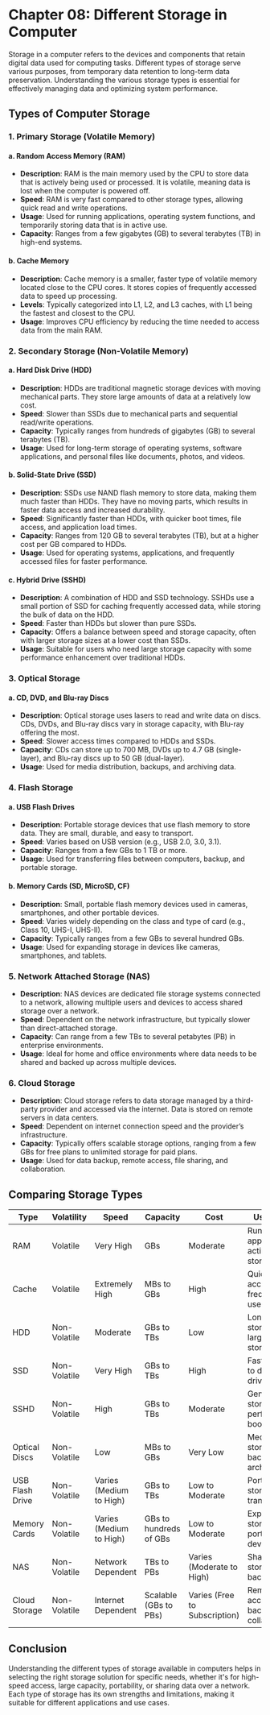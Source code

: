 # Chapter 08: Different Storage in Computer

Storage in a computer refers to the devices and components that retain digital data used for computing tasks. Different types of storage serve various purposes, from temporary data retention to long-term data preservation. Understanding the various storage types is essential for effectively managing data and optimizing system performance.

## Types of Computer Storage

### 1. **Primary Storage (Volatile Memory)**

#### a. **Random Access Memory (RAM)**

- **Description**: RAM is the main memory used by the CPU to store data that is actively being used or processed. It is volatile, meaning data is lost when the computer is powered off.
- **Speed**: RAM is very fast compared to other storage types, allowing quick read and write operations.
- **Usage**: Used for running applications, operating system functions, and temporarily storing data that is in active use.
- **Capacity**: Ranges from a few gigabytes (GB) to several terabytes (TB) in high-end systems.

#### b. **Cache Memory**

- **Description**: Cache memory is a smaller, faster type of volatile memory located close to the CPU cores. It stores copies of frequently accessed data to speed up processing.
- **Levels**: Typically categorized into L1, L2, and L3 caches, with L1 being the fastest and closest to the CPU.
- **Usage**: Improves CPU efficiency by reducing the time needed to access data from the main RAM.

### 2. **Secondary Storage (Non-Volatile Memory)**

#### a. **Hard Disk Drive (HDD)**

- **Description**: HDDs are traditional magnetic storage devices with moving mechanical parts. They store large amounts of data at a relatively low cost.
- **Speed**: Slower than SSDs due to mechanical parts and sequential read/write operations.
- **Capacity**: Typically ranges from hundreds of gigabytes (GB) to several terabytes (TB).
- **Usage**: Used for long-term storage of operating systems, software applications, and personal files like documents, photos, and videos.

#### b. **Solid-State Drive (SSD)**

- **Description**: SSDs use NAND flash memory to store data, making them much faster than HDDs. They have no moving parts, which results in faster data access and increased durability.
- **Speed**: Significantly faster than HDDs, with quicker boot times, file access, and application load times.
- **Capacity**: Ranges from 120 GB to several terabytes (TB), but at a higher cost per GB compared to HDDs.
- **Usage**: Used for operating systems, applications, and frequently accessed files for faster performance.

#### c. **Hybrid Drive (SSHD)**

- **Description**: A combination of HDD and SSD technology. SSHDs use a small portion of SSD for caching frequently accessed data, while storing the bulk of data on the HDD.
- **Speed**: Faster than HDDs but slower than pure SSDs.
- **Capacity**: Offers a balance between speed and storage capacity, often with larger storage sizes at a lower cost than SSDs.
- **Usage**: Suitable for users who need large storage capacity with some performance enhancement over traditional HDDs.

### 3. **Optical Storage**

#### a. **CD, DVD, and Blu-ray Discs**

- **Description**: Optical storage uses lasers to read and write data on discs. CDs, DVDs, and Blu-ray discs vary in storage capacity, with Blu-ray offering the most.
- **Speed**: Slower access times compared to HDDs and SSDs.
- **Capacity**: CDs can store up to 700 MB, DVDs up to 4.7 GB (single-layer), and Blu-ray discs up to 50 GB (dual-layer).
- **Usage**: Used for media distribution, backups, and archiving data.

### 4. **Flash Storage**

#### a. **USB Flash Drives**

- **Description**: Portable storage devices that use flash memory to store data. They are small, durable, and easy to transport.
- **Speed**: Varies based on USB version (e.g., USB 2.0, 3.0, 3.1).
- **Capacity**: Ranges from a few GBs to 1 TB or more.
- **Usage**: Used for transferring files between computers, backup, and portable storage.

#### b. **Memory Cards (SD, MicroSD, CF)**

- **Description**: Small, portable flash memory devices used in cameras, smartphones, and other portable devices.
- **Speed**: Varies widely depending on the class and type of card (e.g., Class 10, UHS-I, UHS-II).
- **Capacity**: Typically ranges from a few GBs to several hundred GBs.
- **Usage**: Used for expanding storage in devices like cameras, smartphones, and tablets.

### 5. **Network Attached Storage (NAS)**

- **Description**: NAS devices are dedicated file storage systems connected to a network, allowing multiple users and devices to access shared storage over a network.
- **Speed**: Dependent on the network infrastructure, but typically slower than direct-attached storage.
- **Capacity**: Can range from a few TBs to several petabytes (PB) in enterprise environments.
- **Usage**: Ideal for home and office environments where data needs to be shared and backed up across multiple devices.

### 6. **Cloud Storage**

- **Description**: Cloud storage refers to data storage managed by a third-party provider and accessed via the internet. Data is stored on remote servers in data centers.
- **Speed**: Dependent on internet connection speed and the provider’s infrastructure.
- **Capacity**: Typically offers scalable storage options, ranging from a few GBs for free plans to unlimited storage for paid plans.
- **Usage**: Used for data backup, remote access, file sharing, and collaboration.

## Comparing Storage Types

| **Type**            | **Volatility**  | **Speed**              | **Capacity**       | **Cost**            | **Use Case**                               |
|---------------------|-----------------|------------------------|--------------------|---------------------|--------------------------------------------|
| RAM                 | Volatile        | Very High              | GBs                | Moderate            | Running applications, active data storage  |
| Cache               | Volatile        | Extremely High         | MBs to GBs         | High                | Quick access to frequently used data       |
| HDD                 | Non-Volatile    | Moderate               | GBs to TBs         | Low                 | Long-term storage, large file storage      |
| SSD                 | Non-Volatile    | Very High              | GBs to TBs         | High                | Fast access to data, boot drives           |
| SSHD                | Non-Volatile    | High                   | GBs to TBs         | Moderate            | General storage with performance boost     |
| Optical Discs       | Non-Volatile    | Low                    | MBs to GBs         | Very Low            | Media storage, backup, and archiving       |
| USB Flash Drive     | Non-Volatile    | Varies (Medium to High)| GBs to TBs         | Low to Moderate     | Portable storage, file transfer            |
| Memory Cards        | Non-Volatile    | Varies (Medium to High)| GBs to hundreds of GBs | Low to Moderate | Expandable storage for portable devices    |
| NAS                 | Non-Volatile    | Network Dependent      | TBs to PBs         | Varies (Moderate to High) | Shared storage, backup                    |
| Cloud Storage       | Non-Volatile    | Internet Dependent     | Scalable (GBs to PBs) | Varies (Free to Subscription) | Remote access, backup, and collaboration   |

## Conclusion

Understanding the different types of storage available in computers helps in selecting the right storage solution for specific needs, whether it's for high-speed access, large capacity, portability, or sharing data over a network. Each type of storage has its own strengths and limitations, making it suitable for different applications and use cases.
